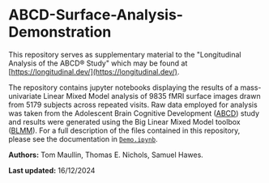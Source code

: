 # ABCD-Surface-Analysis-Demonstration

This repository serves as supplementary material to the "Longitudinal Analysis of the ABCD® Study" which may be found at [https://longitudinal.dev/](https://longitudinal.dev/).

The repository contains jupyter notebooks displaying the results of a mass-univariate Linear Mixed Model analysis of 9835 fMRI surface images drawn from 5179 subjects across repeated visits. Raw data employed for analysis was taken from the Adolescent Brain Cognitive Development ([ABCD](https://abcdstudy.org/)) study and results were generated using the Big Linear Mixed Model toolbox ([BLMM](https://github.com/TomMaullin/BLMM)). For a full description of the files contained in this repository, please see the documentation in [`Demo.ipynb`](https://github.com/TomMaullin/ABCD-Surface-Analysis-Demonstration/blob/main/Demo.ipynb).


**Authors:** Tom Maullin, Thomas E. Nichols, Samuel Hawes.

**Last updated:** 16/12/2024

